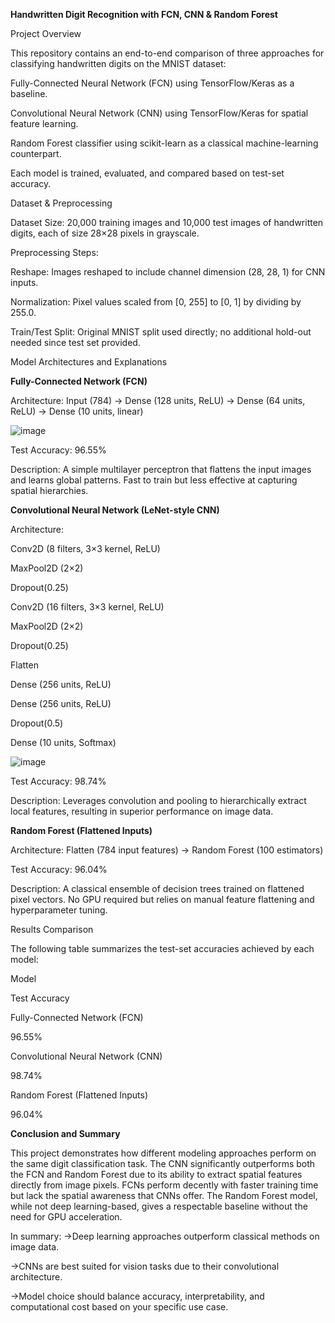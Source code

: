 **Handwritten Digit Recognition with FCN, CNN & Random Forest**

Project Overview

This repository contains an end-to-end comparison of three approaches for classifying handwritten digits on the MNIST dataset:

Fully-Connected Neural Network (FCN) using TensorFlow/Keras as a baseline.

Convolutional Neural Network (CNN) using TensorFlow/Keras for spatial feature learning.

Random Forest classifier using scikit-learn as a classical machine-learning counterpart.

Each model is trained, evaluated, and compared based on test-set accuracy.

Dataset & Preprocessing

Dataset Size: 20,000 training images and 10,000 test images of handwritten digits, each of size 28×28 pixels in grayscale.

Preprocessing Steps:

Reshape: Images reshaped to include channel dimension (28, 28, 1) for CNN inputs.

Normalization: Pixel values scaled from [0, 255] to [0, 1] by dividing by 255.0.

Train/Test Split: Original MNIST split used directly; no additional hold-out needed since test set provided.

Model Architectures and Explanations

**Fully-Connected Network (FCN)**

Architecture: Input (784) → Dense (128 units, ReLU) → Dense (64 units, ReLU) → Dense (10 units, linear)

![image](https://github.com/user-attachments/assets/324a4356-8d99-4cf1-8ee2-988166143513)


Test Accuracy: 96.55%

Description: A simple multilayer perceptron that flattens the input images and learns global patterns. Fast to train but less effective at capturing spatial hierarchies.

**Convolutional Neural Network (LeNet-style CNN)**

Architecture:

Conv2D (8 filters, 3×3 kernel, ReLU)

MaxPool2D (2×2)

Dropout(0.25)

Conv2D (16 filters, 3×3 kernel, ReLU)

MaxPool2D (2×2)

Dropout(0.25)

Flatten

Dense (256 units, ReLU)

Dense (256 units, ReLU)

Dropout(0.5)

Dense (10 units, Softmax)

![image](https://github.com/user-attachments/assets/21bcad31-cfa3-472d-bfb9-9251b81b4c40)


Test Accuracy: 98.74%

Description: Leverages convolution and pooling to hierarchically extract local features, resulting in superior performance on image data.

**Random Forest (Flattened Inputs)**

Architecture: Flatten (784 input features) → Random Forest (100 estimators)

Test Accuracy: 96.04%

Description: A classical ensemble of decision trees trained on flattened pixel vectors. No GPU required but relies on manual feature flattening and hyperparameter tuning.

Results Comparison

The following table summarizes the test-set accuracies achieved by each model:

Model

Test Accuracy

Fully-Connected Network (FCN)

96.55%

Convolutional Neural Network (CNN)

98.74%

Random Forest (Flattened Inputs)

96.04%

**Conclusion and Summary**

This project demonstrates how different modeling approaches perform on the same digit classification task. The CNN significantly outperforms both the FCN and Random Forest due to its ability to extract spatial features directly from image pixels. FCNs perform decently with faster training time but lack the spatial awareness that CNNs offer. The Random Forest model, while not deep learning-based, gives a respectable baseline without the need for GPU acceleration.

In summary:
->Deep learning approaches outperform classical methods on image data.

->CNNs are best suited for vision tasks due to their convolutional architecture.

->Model choice should balance accuracy, interpretability, and computational cost based on your specific use case.
